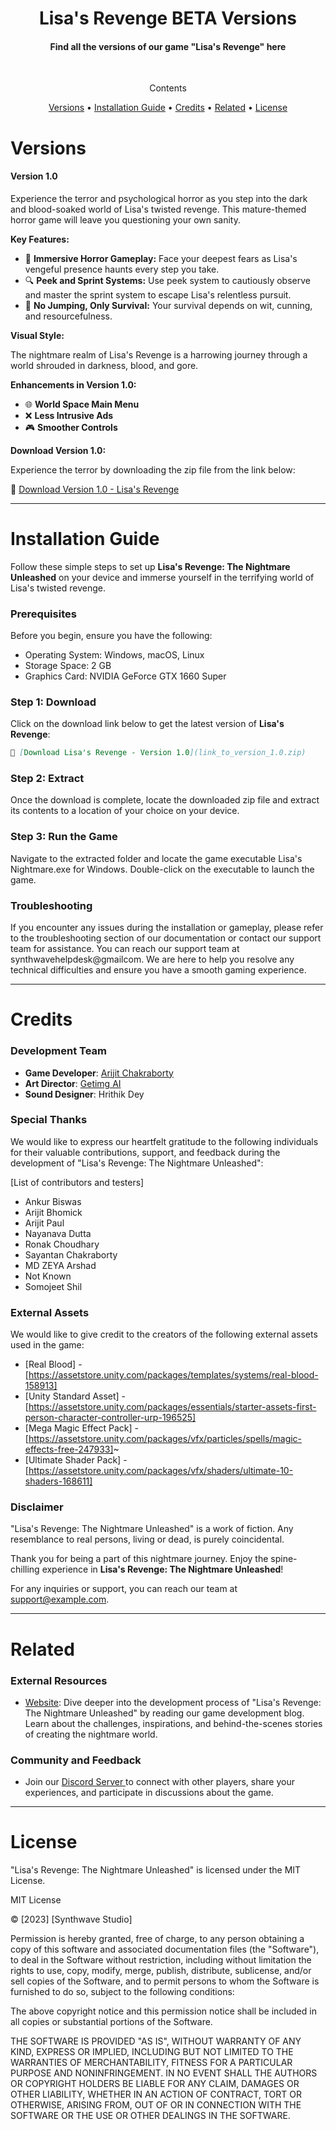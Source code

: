 <h1 align="center">
Lisa's Revenge BETA Versions 
</h1>
<h4 align= "center"> Find all the versions of our game "Lisa's Revenge"  here</h4>
<br>
<p align= "center">Contents </p>
<p align="center">
  <a href="#versions">Versions</a> •
  <a href="#installation-guide">Installation Guide</a> •
  <a href="#credits">Credits</a> •
  <a href="#related">Related</a> •
  <a href="#license">License</a>
</p>

# Versions
#### Version 1.0

Experience the terror and psychological horror as you step into the dark and blood-soaked world of Lisa's twisted revenge. This mature-themed horror game will leave you questioning your own sanity.

**Key Features:**

- 🌌 **Immersive Horror Gameplay:** Face your deepest fears as Lisa's vengeful presence haunts every step you take.
- 🔍 **Peek and Sprint Systems:** Use peek system to cautiously observe and master the sprint system to escape Lisa's relentless pursuit.
- 🚫 **No Jumping, Only Survival:** Your survival depends on wit, cunning, and resourcefulness.

**Visual Style:**

The nightmare realm of Lisa's Revenge is a harrowing journey through a world shrouded in darkness, blood, and gore.

**Enhancements in Version 1.0:**

- 🌐 **World Space Main Menu**
- ❌ **Less Intrusive Ads**
- 🎮 **Smoother Controls**

**Download Version 1.0:**

Experience the terror by downloading the zip file from the link below:

🔗 <a href = "https://www.mediafire.com/download_status.php?quickkey=uchmycqcnjnli7o&origin=download"> Download Version 1.0 - Lisa's Revenge </a>

---

# Installation Guide

Follow these simple steps to set up **Lisa's Revenge: The Nightmare Unleashed** on your device and immerse yourself in the terrifying world of Lisa's twisted revenge.

### Prerequisites

Before you begin, ensure you have the following:

- Operating System: Windows, macOS, Linux
- Storage Space: 2 GB
- Graphics Card: NVIDIA GeForce GTX 1660 Super

### Step 1: Download

Click on the download link below to get the latest version of **Lisa's Revenge**:

```markdown
🔗 [Download Lisa's Revenge - Version 1.0](link_to_version_1.0.zip)
```
### Step 2: Extract 
Once the download is complete, locate the downloaded zip file and extract its contents to a location of your choice on your device.

### Step 3: Run the Game
Navigate to the extracted folder and locate the game executable Lisa's Nightmare.exe for Windows. Double-click on the executable to launch the game.

### Troubleshooting
If you encounter any issues during the installation or gameplay, please refer to the troubleshooting section of our documentation or contact our support team for assistance. You can reach our support team at synthwavehelpdesk@gmailcom. We are here to help you resolve any technical difficulties and ensure you have a smooth gaming experience.

---

# Credits

### Development Team

- **Game Developer**: <a href = "https://instagram.com/_synthwavestudio"> Arijit Chakraborty </a>
- **Art Director**: <a href = "https://getimg.ai"> Getimg AI </a>
- **Sound Designer**: Hrithik Dey 

### Special Thanks

We would like to express our heartfelt gratitude to the following individuals for their valuable contributions, support, and feedback during the development of "Lisa's Revenge: The Nightmare Unleashed":

[List of contributors and testers]
- Ankur Biswas
- Arijit Bhomick
- Arijit Paul
- Nayanava Dutta
- Ronak Choudhary
- Sayantan Chakraborty
- MD ZEYA Arshad
- Not Known
- Somojeet Shil

### External Assets

We would like to give credit to the creators of the following external assets used in the game:

- [Real Blood] - [https://assetstore.unity.com/packages/templates/systems/real-blood-158913]
- [Unity Standard Asset] - [https://assetstore.unity.com/packages/essentials/starter-assets-first-person-character-controller-urp-196525]
- [Mega Magic Effect Pack] - [https://assetstore.unity.com/packages/vfx/particles/spells/magic-effects-free-247933]~
- [Ultimate Shader Pack] - [https://assetstore.unity.com/packages/vfx/shaders/ultimate-10-shaders-168611]

### Disclaimer

"Lisa's Revenge: The Nightmare Unleashed" is a work of fiction. Any resemblance to real persons, living or dead, is purely coincidental.

Thank you for being a part of this nightmare journey. Enjoy the spine-chilling experience in **Lisa's Revenge: The Nightmare Unleashed**!


For any inquiries or support, you can reach our team at [support@example.com](mailto:synthwavesupport@gmail.com).

---

# Related

### External Resources

- [Website](https://officialsynthwavestudio.godaddusites.com): Dive deeper into the development process of "Lisa's Revenge: The Nightmare Unleashed" by reading our game development blog. Learn about the challenges, inspirations, and behind-the-scenes stories of creating the nightmare world.

### Community and Feedback

- Join our <a href = "https://discord.gg/KW2dbPyTmp"> Discord Server </a> to connect with other players, share your experiences, and participate in discussions about the game.

---

# License

"Lisa's Revenge: The Nightmare Unleashed" is licensed under the MIT License.

MIT License

© [2023] [Synthwave Studio]

Permission is hereby granted, free of charge, to any person obtaining a copy
of this software and associated documentation files (the "Software"), to deal
in the Software without restriction, including without limitation the rights
to use, copy, modify, merge, publish, distribute, sublicense, and/or sell
copies of the Software, and to permit persons to whom the Software is
furnished to do so, subject to the following conditions:

The above copyright notice and this permission notice shall be included in all
copies or substantial portions of the Software.

THE SOFTWARE IS PROVIDED "AS IS", WITHOUT WARRANTY OF ANY KIND, EXPRESS OR
IMPLIED, INCLUDING BUT NOT LIMITED TO THE WARRANTIES OF MERCHANTABILITY,
FITNESS FOR A PARTICULAR PURPOSE AND NONINFRINGEMENT. IN NO EVENT SHALL THE
AUTHORS OR COPYRIGHT HOLDERS BE LIABLE FOR ANY CLAIM, DAMAGES OR OTHER
LIABILITY, WHETHER IN AN ACTION OF CONTRACT, TORT OR OTHERWISE, ARISING FROM,
OUT OF OR IN CONNECTION WITH THE SOFTWARE OR THE USE OR OTHER DEALINGS IN THE
SOFTWARE.


